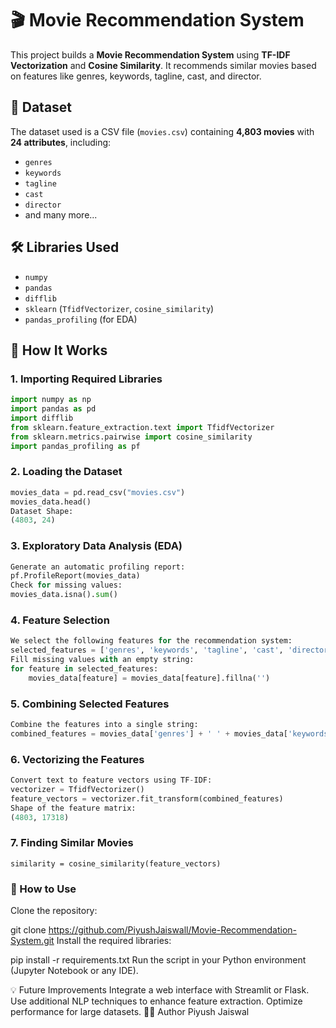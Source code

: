 # 🎬 Movie Recommendation System

This project builds a **Movie Recommendation System** using **TF-IDF Vectorization** and **Cosine Similarity**. It recommends similar movies based on features like genres, keywords, tagline, cast, and director.

## 📂 Dataset
The dataset used is a CSV file (`movies.csv`) containing **4,803 movies** with **24 attributes**, including:
- `genres`
- `keywords`
- `tagline`
- `cast`
- `director`
- and many more...

## 🛠️ Libraries Used
- `numpy`
- `pandas`
- `difflib`
- `sklearn` (`TfidfVectorizer`, `cosine_similarity`)
- `pandas_profiling` (for EDA)

## 🚀 How It Works

### 1. Importing Required Libraries
```python
import numpy as np
import pandas as pd
import difflib
from sklearn.feature_extraction.text import TfidfVectorizer
from sklearn.metrics.pairwise import cosine_similarity
import pandas_profiling as pf
```

### 2. Loading the Dataset
```python
movies_data = pd.read_csv("movies.csv")
movies_data.head()
Dataset Shape:
(4803, 24)
```
### 3. Exploratory Data Analysis (EDA)
```python
Generate an automatic profiling report:
pf.ProfileReport(movies_data)
Check for missing values:
movies_data.isna().sum()
```
### 4. Feature Selection
```python
We select the following features for the recommendation system:
selected_features = ['genres', 'keywords', 'tagline', 'cast', 'director']
Fill missing values with an empty string:
for feature in selected_features:
    movies_data[feature] = movies_data[feature].fillna('')
```

### 5. Combining Selected Features
```python
Combine the features into a single string:
combined_features = movies_data['genres'] + ' ' + movies_data['keywords'] + ' ' + movies_data['tagline'] + ' ' + movies_data['cast'] + ' ' + movies_data['director']
```

### 6. Vectorizing the Features
```python
Convert text to feature vectors using TF-IDF:
vectorizer = TfidfVectorizer()
feature_vectors = vectorizer.fit_transform(combined_features)
Shape of the feature matrix:
(4803, 17318)
```

### 7. Finding Similar Movies
```pythonWe use Cosine Similarity to measure how similar movies are based on their feature vectors:
similarity = cosine_similarity(feature_vectors)

```

### 📌 How to Use
Clone the repository:


git clone https://github.com/PiyushJaiswall/Movie-Recommendation-System.git
Install the required libraries:


pip install -r requirements.txt
Run the script in your Python environment (Jupyter Notebook or any IDE).

💡 Future Improvements
Integrate a web interface with Streamlit or Flask.
Use additional NLP techniques to enhance feature extraction.
Optimize performance for large datasets.
🧑‍💻 Author
Piyush Jaiswal
